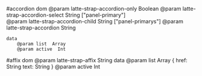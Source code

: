 #accordion
	dom
		@param latte-strap-accordion-only Boolean
		@param latte-strap-accordion-select String ["panel-primary"]  
		@param latte-strap-accordion-child String ["panel-primarys"]
		@param  latte-strap-accordion  String

	data 
		@param list  Array
		@param active  Int


#affix
	dom 
		@param latte-strap-affix String
	data 
		@param list Array
			{
				href: String
				text: String
			}
		@param active Int
	
